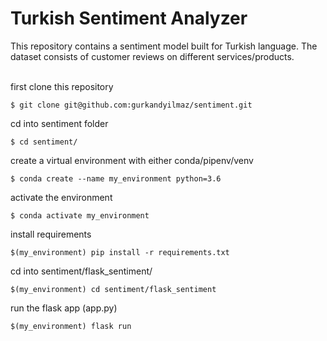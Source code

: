 # Turkish Sentiment Analyzer

This repository contains a sentiment model built for Turkish language. The dataset consists of customer reviews on different services/products. <br /><br />

first clone this repository
```
$ git clone git@github.com:gurkandyilmaz/sentiment.git
```
cd into sentiment folder
```
$ cd sentiment/
```
create a virtual environment with either conda/pipenv/venv
```
$ conda create --name my_environment python=3.6
```
activate the environment
```
$ conda activate my_environment
```
install requirements
```
$(my_environment) pip install -r requirements.txt 
```
cd into sentiment/flask_sentiment/
```
$(my_environment) cd sentiment/flask_sentiment
```

run the flask app (app.py)
```
$(my_environment) flask run
```

